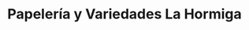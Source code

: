 ---
title: "Papelería y Variedades La Hormiga"
url: /socorro/papeleria-y-variedades-la-hormiga/
shop: material de oficina
---